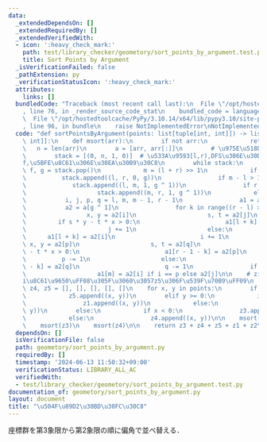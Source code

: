 ```yaml
---
data:
  _extendedDependsOn: []
  _extendedRequiredBy: []
  _extendedVerifiedWith:
  - icon: ':heavy_check_mark:'
    path: test/library_checker/geometory/sort_points_by_argument.test.py
    title: Sort Points by Argument
  _isVerificationFailed: false
  _pathExtension: py
  _verificationStatusIcon: ':heavy_check_mark:'
  attributes:
    links: []
  bundledCode: "Traceback (most recent call last):\n  File \"/opt/hostedtoolcache/PyPy/3.10.14/x64/lib/pypy3.10/site-packages/onlinejudge_verify/documentation/build.py\"\
    , line 76, in _render_source_code_stat\n    bundled_code = language.bundle(\n\
    \  File \"/opt/hostedtoolcache/PyPy/3.10.14/x64/lib/pypy3.10/site-packages/onlinejudge_verify/languages/python.py\"\
    , line 96, in bundle\n    raise NotImplementedError\nNotImplementedError\n"
  code: "def sortPointsByArgument(points: list[tuple[int, int]]) -> list[tuple[int,\
    \ int]]:\n    def msort(arr):\n        if not arr:\n            return\n     \
    \   n = len(arr)\n        a = [arr, arr[:]]\n        # \u975E\u518D\u5E30DFS\n\
    \        stack = [(0, n, 1, 0)]  # \u533A\u9593[l,r),DFS\u306E\u30D5\u30E9\u30B0\
    f,\u5BFE\u8C61\u306E\u30EA\u30B9\u30C8\n        while stack:\n            l, r,\
    \ f, g = stack.pop()\n            m = (l + r) >> 1\n            if f:\n      \
    \          stack.append((l, r, 0, g))\n                if m - l > 1:\n       \
    \             stack.append((l, m, 1, g ^ 1))\n                if r - m > 1:\n\
    \                    stack.append((m, r, 1, g ^ 1))\n            else:\n     \
    \           i, j, p, q = l, m, m - 1, r - 1\n                a1 = a[g]\n     \
    \           a2 = a[g ^ 1]\n                for k in range((r - l) >> 1):\n   \
    \                 x, y = a2[i]\n                    s, t = a2[j]\n           \
    \         if s * y - t * x > 0:\n                        a1[l + k] = a2[j]\n \
    \                       j += 1\n                    else:\n                  \
    \      a1[l + k] = a2[i]\n                        i += 1\n                   \
    \ x, y = a2[p]\n                    s, t = a2[q]\n                    if s * y\
    \ - t * x > 0:\n                        a1[r - 1 - k] = a2[p]\n              \
    \          p -= 1\n                    else:\n                        a1[r - 1\
    \ - k] = a2[q]\n                        q -= 1\n                if (r - l) & 1:\n\
    \                    a1[m] = a2[i] if i == p else a2[j]\n\n    # zi\u306F\u7B2C\
    i\u8C61\u9650\uFF08\u305F\u3060\u3057z5\u306F\u539F\u70B9\uFF09\n    z1, z2, z3,\
    \ z4, z5 = [], [], [], [], []\n    for x, y in points:\n        if x == y == 0:\n\
    \            z5.append((x, y))\n        elif y >= 0:\n            if x >= 0:\n\
    \                z1.append((x, y))\n            else:\n                z2.append((x,\
    \ y))\n        else:\n            if x < 0:\n                z3.append((x, y))\n\
    \            else:\n                z4.append((x, y))\n\n    msort(z1)\n    msort(z2)\n\
    \    msort(z3)\n    msort(z4)\n\n    return z3 + z4 + z5 + z1 + z2\n"
  dependsOn: []
  isVerificationFile: false
  path: geometory/sort_points_by_argument.py
  requiredBy: []
  timestamp: '2024-06-13 11:50:32+09:00'
  verificationStatus: LIBRARY_ALL_AC
  verifiedWith:
  - test/library_checker/geometory/sort_points_by_argument.test.py
documentation_of: geometory/sort_points_by_argument.py
layout: document
title: "\u504F\u89D2\u30BD\u30FC\u30C8"
---
```


座標群を第3象限から第2象限の順に偏角で並べ替える．